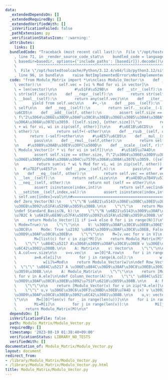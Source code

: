 ```yaml
---
data:
  _extendedDependsOn: []
  _extendedRequiredBy: []
  _extendedVerifiedWith: []
  _isVerificationFailed: false
  _pathExtension: py
  _verificationStatusIcon: ':warning:'
  attributes:
    links: []
  bundledCode: "Traceback (most recent call last):\n  File \"/opt/hostedtoolcache/Python/3.12.4/x64/lib/python3.12/site-packages/onlinejudge_verify/documentation/build.py\"\
    , line 71, in _render_source_code_stat\n    bundled_code = language.bundle(stat.path,\
    \ basedir=basedir, options={'include_paths': [basedir]}).decode()\n          \
    \         ^^^^^^^^^^^^^^^^^^^^^^^^^^^^^^^^^^^^^^^^^^^^^^^^^^^^^^^^^^^^^^^^^^^^^^^^^^^^^^^^^\n\
    \  File \"/opt/hostedtoolcache/Python/3.12.4/x64/lib/python3.12/site-packages/onlinejudge_verify/languages/python.py\"\
    , line 96, in bundle\n    raise NotImplementedError\nNotImplementedError\n"
  code: "from Modulo_Matrix import *\n\nclass Modulo_Vector:\n    def __init__(self,\
    \ vector):\n        self.vec = [vi % Mod for vi in vector]\n        self.size\
    \ = len(vector)\n\n        #\u51FA\u529B\n    def __str__(self):\n        return\
    \ str(self.vec)\n\n    def __repr__(self):\n        return str(self)\n\n    def\
    \ __bool__(self):\n        return any(self.vec)\n\n    def __iter__(self):\n \
    \       yield from self.vec\n\n    #+,-\n    def __pos__(self):\n        return\
    \ self\n\n    def __neg__(self):\n        return self.__scale__(-1)\n\n    #\u52A0\
    \u6CD5\n    def __add__(self, other):\n        assert self.size == other.size,\
    \ f\"2\u3064\u306E\u30D9\u30AF\u30C8\u30EB\u306E\u30B5\u30A4\u30BA\u304C\u7570\
    \u306A\u308A\u307E\u3059. ({self.size}, {other.size})\"\n        return Modulo_Vector([vi\
    \ + wi for vi, wi in zip(self, other)])\n\n    #\u6E1B\u6CD5\n    def __sub__(self,\
    \ other):\n        return self+(-other)\n\n    def __rsub__(self, other):\n  \
    \      return (-self)+other\n\n    #\u4E57\u6CD5\n    def __mul__(self,other):\n\
    \        pass\n\n    def __rmul__(self,other):\n        return self.__scale__(other)\n\
    \n    #\u30B9\u30AB\u30E9\u30FC\u500D\n    def __scale__(self, r):\n        return\
    \ Modulo_Vector([r * vi for vi in self])\n\n    #\u5185\u7A4D\n    def inner(self,other):\n\
    \        assert self.size == other.size, f\"2\u3064\u306E\u30D9\u30AF\u30C8\u30EB\
    \u306E\u30B5\u30A4\u30BA\u304C\u7570\u306A\u308A\u307E\u3059. ({self.size}, {other.size})\"\
    \n        return sum(vi * wi % Mod for vi, wi in zip(self, other)) % Mod\n\n \
    \   #\u7D2F\u4E57\n    def __pow__(self,n):\n        pass\n\n    #\u7B49\u53F7\
    \n    def __eq__(self, other):\n        return self.vec == other.vec\n\n    def\
    \ __len__(self):\n        return self.size\n\n    #\u4E0D\u7B49\u53F7\n    def\
    \ __neq__(self, other):\n        return not (self == other)\n\n    def __getitem__(self,index):\n\
    \        assert isinstance(index,int)\n        return self.vec[index]\n\n    def\
    \ __setitem__(self,index,val):\n        assert isinstance(index,int)\n       \
    \ self.vec[index]=val\n\n#=================================================\n\
    def Zero_Vector(N):\n    \"\"\"N \u6B21\u5143\u306E\u30BC\u30ED\u30D9\u30AF\u30C8\
    \u30EB\u3092\u51FA\u529B\u3059\u308B.\n\n    \"\"\"\n    return Modulo_Vector([0]*N)\n\
    \ndef Standard_Basis(N, k):\n    \"\"\"N \u6B21\u5143\u30D9\u30AF\u30C8\u30EB\u306E\
    \u7B2C k \u6A19\u6E96\u57FA\u5E95\u3092\u51FA\u529B\u3059\u308B.\n\n    \"\"\"\
    \n    return Modulo_Vector([1 if i==k else 0 for i in range(N)])\n\ndef Vectoric_Matrix(V,\
    \ Mode=True):\n    \"\"\"\n\n    V: \u30D9\u30AF\u30C8\u30EB\u306E\u30EA\u30B9\
    \u30C8\n    Mode: True \u2192 \u884C\u30D9\u30AF\u30C8\u30EB, False \u2192 \u5217\
    \u30D9\u30AF\u30C8\u30EB\n    \"\"\"\n\n    M=[v.vec for v in V]\n    if Mode==True:\n\
    \        M=[list(c) for c in zip(*M)]\n    return Modulo_Matrix(M)\n\ndef Matrix_Action(A,v):\n\
    \    \"\"\" \u884C\u5217 A\u3068\u30D9\u30AF\u30C8\u30EB v \u306E\u7A4D Av \u3092\
    \u6C42\u3081\u308B.\n\n    A: Matrix\n    v: Vector\n    \"\"\"\n\n    assert\
    \ A.col==v.size\n\n    v=v.vec\n    w=[0]*A.row\n    for i in range(A.row):\n\
    \        a=A.ele[i]\n        for j in range(A.col):\n            w[i]+=a[j]*v[j]\n\
    \            w[i]%=Mod\n    return Modulo_Vector(w)\n\ndef Row_Vector(A):\n  \
    \  \"\"\" \u884C\u5217 A \u306E\u884C\u30D9\u30AF\u30C8\u30EB\u3092\u751F\u6210\
    \u3059\u308B.\n\n    A: Modulo_Matrix\n    \"\"\"\n\n    return [Modulo_Vector(v)\
    \ for v in A.ele]\n\ndef Column_Vector(A):\n    \"\"\" \u884C\u5217 A \u306E\u5217\
    \u30D9\u30AF\u30C8\u30EB\u3092\u751F\u6210\u3059\u308B.\n\n    A: Modulo_Matrix\n\
    \    \"\"\"\n\n    return [Modulo_Vector(v) for v in zip(*A.ele)]\n\ndef Tensor_Product(u,v):\n\
    \    \"\"\" u,v \u306E\u30C6\u30F3\u30BD\u30EB\u7A4D u (x) v \u3092\u8868\u3059\
    \u30D9\u30AF\u30C8\u30EB\u3092\u6C42\u3081\u308B.\n\n    u,v: vector\n    \"\"\
    \"\n\n    M=[[0]*len(v) for _ in range(len(u))]\n\n    for i in range(len(u)):\n\
    \        Mi=M[i]\n        for j in range(len(v)):\n            Mi[j]=u[i]*v[j]\n\
    \    return Modulo_Matrix(M)\n\n"
  dependsOn: []
  isVerificationFile: false
  path: Modulo_Matrix/Modulo_Vector.py
  requiredBy: []
  timestamp: '2023-08-19 01:38:40+09:00'
  verificationStatus: LIBRARY_NO_TESTS
  verifiedWith: []
documentation_of: Modulo_Matrix/Modulo_Vector.py
layout: document
redirect_from:
- /library/Modulo_Matrix/Modulo_Vector.py
- /library/Modulo_Matrix/Modulo_Vector.py.html
title: Modulo_Matrix/Modulo_Vector.py
---
```

